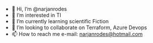 - 👋 Hi, I’m @narjanrodes
- 👀 I’m interested in TI
- 🌱 I’m currently learning scientific Fiction
- 💞️ I’m looking to collaborate on Terraform, Azure Devops
- 📫 How to reach me e-mail: narjanrodes@hotmail.com

<!---
narjanrodes/narjanrodes is a ✨ special ✨ repository because its `README.md` (this file) appears on your GitHub profile.
You can click the Preview link to take a look at your changes.
--->
